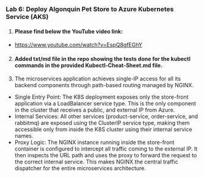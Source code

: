 ### Lab 6: Deploy Algonquin Pet Store to Azure Kubernetes Service (AKS)

1. #### Please find below the YouTube video link:

- https://www.youtube.com/watch?v=EspQ8gfEGhY

2. #### Added txt/md file in the repo showing the tests done for the kubectl commands in the provided Kubectl-Cheat-Sheet.md file.

3. The microservices application achieves single-IP access for all its backend components through path-based routing managed by NGINX.
- Single Entry Point: The K8S deployment exposes only the store-front application via a LoadBalancer service type. This is the only component in the cluster that receives a public, and external IP from Azure.
- Internal Services: All other services (product-service, order-service, and rabbitmq) are exposed using the ClusterIP service type, making them accessible only from inside the K8S cluster using their internal service names.
- Proxy Logic: The NGINX instance running inside the store-front container is configured to intercept all traffic coming to the external IP. It then inspects the URL path and uses the proxy to forward the request to the correct internal service. This makes NGINX the central traffic dispatcher for the entire microservices architecture.

